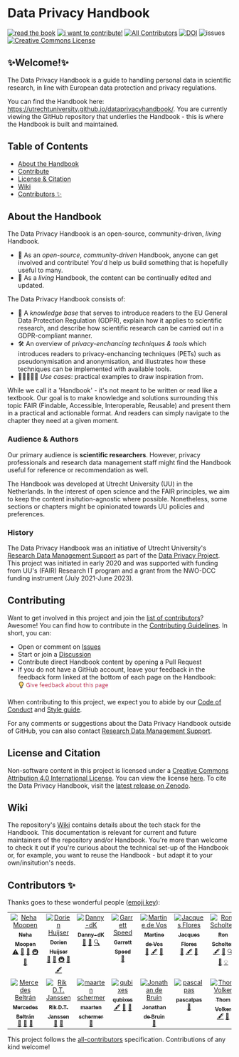 # Data Privacy Handbook

[![read the book](https://img.shields.io/badge/read-the%20book-yellow)](https://utrechtuniversity.github.io/dataprivacyhandbook/)
[![i want to contribute!](https://img.shields.io/badge/i%20want%20to-contribute!-brightgreen)](https://github.com/UtrechtUniversity/dataprivacyhandbook/blob/main/CONTRIBUTING.md)
[![All Contributors](https://img.shields.io/badge/all_contributors-orange.svg?style=flat-square)](https://github.com/UtrechtUniversity/dataprivacyhandbook/blob/main/contributors.md)
[![DOI](https://zenodo.org/badge/329296206.svg)](https://zenodo.org/badge/latestdoi/329296206)
![issues](https://img.shields.io/github/issues/utrechtuniversity/dataprivacyhandbook?color=red)  
<a rel="license" href="http://creativecommons.org/licenses/by/4.0/"><img alt="Creative Commons License" style="border-width:0" src="https://i.creativecommons.org/l/by/4.0/80x15.png" /></a>


## ✨Welcome!✨

The Data Privacy Handbook is a guide to handling personal data in scientific research, in line with European data protection and privacy regulations. 

You can find the Handbook here: https://utrechtuniversity.github.io/dataprivacyhandbook/. You are currently viewing the GitHub repository that underlies the Handbook - this is where the Handbook is built and maintained. 

## Table of Contents
- [About the Handbook](#about-the-handbook)
- [Contribute](#contributing)
- [License & Citation](#license-and-citation)
- [Wiki](#wiki)
- [Contributors ✨](#contributors-)

## About the Handbook

The Data Privacy Handbook is an open-source, community-driven, _living_ Handbook.  

- 🤝 As an _open-source_, _community-driven_ Handbook, anyone can get involved and contribute! You'd help us build something that is hopefully useful to many.  
- 🌱 As a _living_ Handbook, the content can be continually edited and updated. 

The Data Privacy Handbook consists of: 

- 🧠 A _knowledge base_ that serves to introduce readers to the EU General Data Protection Regulation (GDPR), explain how it applies to scientific research, and describe how scientific research can be carried out in a GDPR-compliant manner.
- 🛠️ An overview of _privacy-enchancing techniques & tools_ which introduces readers to privacy-enchancing techniques (PETs) such as pseudonymisation and anonymisation, and illustrates how these techniques can be implemented with available tools.
- 👨🏽‍🤝‍👨🏻 _Use cases_: practical examples to draw inspiration from. 

While we call it a 'Handbook' - it's not meant to be written or read like a textbook. Our goal is to make knowledge and solutions surrounding this topic FAIR (Findable, Accessible, Interoperable, Reusable) and present them in a practical and actionable format. And readers can simply navigate to the chapter they need at a given moment.   

### Audience & Authors

Our primary audience is **scientific researchers**. However, privacy professionals and research data management staff might find the Handbook useful for reference or recommendation as well.

The Handbook was developed at Utrecht University (UU) in the Netherlands. In the interest of open science and the FAIR principles, we aim to keep the content insitution-agnostic where possible. Nonetheless, some sections or chapters might be opinionated towards UU policies and preferences.

### History

The Data Privacy Handbook was an initiative of Utrecht University's [Research Data Management Support](https://uu.nl/rdm) as part of the [Data Privacy Project](https://utrechtuniversity.github.io/dataprivacyproject). This project was initiated in early 2020 and was supported with funding from UU's (FAIR) Research IT program and a grant from the NWO-DCC funding instrument (July 2021-June 2023).

## Contributing

Want to get involved in this project and join the [list of contributors](https://github.com/UtrechtUniversity/dataprivacyhandbook/blob/main/contributors.md)? Awesome! You can find how to contribute in the [Contributing Guidelines](https://github.com/UtrechtUniversity/dataprivacyhandbook/blob/main/CONTRIBUTING.md).
In short, you can:
- Open or comment on [Issues](https://github.com/UtrechtUniversity/dataprivacyhandbook/issues)
- Start or join a [Discussion](https://github.com/UtrechtUniversity/dataprivacyhandbook/discussions)
- Contribute direct Handbook content by opening a Pull Request
- If you do not have a GitHub account, leave your feedback in the feedback form linked at the bottom of each page on the Handbook: ![Feedback button "Give feedback about this page"](img/non-gh-feedback.PNG)

When contributing to this project, we expect you to abide by our [Code of Conduct](https://github.com/UtrechtUniversity/dataprivacyhandbook/blob/main/CODE_OF_CONDUCT.md) and [Style guide](https://github.com/UtrechtUniversity/dataprivacyhandbook/blob/main/styleguide.md).

For any comments or suggestions about the Data Privacy Handbook outside of GitHub, you can also contact [Research Data Management Support](https://www.uu.nl/en/research/research-data-management/contact-us).

## License and Citation

Non-software content in this project is licensed under a [Creative Commons Attribution 4.0 International License](https://creativecommons.org/licenses/by/4.0/). You can view the license [here](https://github.com/UtrechtUniversity/dataprivacyhandbook/blob/main/LICENSE.md). To cite the Data Privacy Handbook, visit the [latest release on Zenodo](https://doi.org/10.5281/zenodo.8005847).

## Wiki

The repository's [Wiki](https://github.com/UtrechtUniversity/dataprivacyhandbook/wiki) contains details about the tech stack for the Handbook. This documentation is relevant for current and future maintainers of the repository and/or Handbook. You're more than welcome to check it out if you're curious about the technical set-up of the Handbook or, for example, you want to reuse the Handbook - but adapt it to your own/insitution's needs. 

## Contributors ✨

Thanks goes to these wonderful people ([emoji key](https://allcontributors.org/docs/en/emoji-key)):

<!-- ALL-CONTRIBUTORS-LIST:START - Do not remove or modify this section -->
<!-- prettier-ignore-start -->
<!-- markdownlint-disable -->
<table>
  <tbody>
    <tr>
      <td align="center" valign="top" width="14.28%"><a href="https://github.com/nehamoopen"><img src="https://avatars.githubusercontent.com/u/37183829?v=4?s=100" width="100px;" alt="Neha Moopen"/><br /><sub><b>Neha Moopen</b></sub></a><br /><a href="https://github.com/UtrechtUniversity/dataprivacyhandbook/commits?author=nehamoopen" title="Tests">⚠️</a> <a href="#projectManagement-nehamoopen" title="Project Management">📆</a> <a href="https://github.com/UtrechtUniversity/dataprivacyhandbook/commits?author=nehamoopen" title="Documentation">📖</a> <a href="#infra-nehamoopen" title="Infrastructure (Hosting, Build-Tools, etc)">🚇</a> <a href="#maintenance-nehamoopen" title="Maintenance">🚧</a></td>
      <td align="center" valign="top" width="14.28%"><a href="http://www.dorienhuijser.com"><img src="https://avatars.githubusercontent.com/u/58177697?v=4?s=100" width="100px;" alt="Dorien Huijser"/><br /><sub><b>Dorien Huijser</b></sub></a><br /><a href="#projectManagement-DorienHuijser" title="Project Management">📆</a> <a href="https://github.com/UtrechtUniversity/dataprivacyhandbook/commits?author=DorienHuijser" title="Documentation">📖</a> <a href="#infra-DorienHuijser" title="Infrastructure (Hosting, Build-Tools, etc)">🚇</a> <a href="#maintenance-DorienHuijser" title="Maintenance">🚧</a> <a href="#content-DorienHuijser" title="Content">🖋</a></td>
      <td align="center" valign="top" width="14.28%"><a href="https://github.com/Danny-dK"><img src="https://avatars.githubusercontent.com/u/45395070?v=4?s=100" width="100px;" alt="Danny-dK"/><br /><sub><b>Danny-dK</b></sub></a><br /><a href="https://github.com/UtrechtUniversity/dataprivacyhandbook/pulls?q=is%3Apr+reviewed-by%3ADanny-dK" title="Reviewed Pull Requests">👀</a> <a href="#ideas-Danny-dK" title="Ideas, Planning, & Feedback">🤔</a> <a href="#fundingFinding-Danny-dK" title="Funding Finding">🔍</a></td>
      <td align="center" valign="top" width="14.28%"><a href="http://garrettspeed.com"><img src="https://avatars.githubusercontent.com/u/6378547?v=4?s=100" width="100px;" alt="Garrett Speed"/><br /><sub><b>Garrett Speed</b></sub></a><br /><a href="https://github.com/UtrechtUniversity/dataprivacyhandbook/pulls?q=is%3Apr+reviewed-by%3Agspeed0689" title="Reviewed Pull Requests">👀</a></td>
      <td align="center" valign="top" width="14.28%"><a href="https://www.uu.nl/staff/MGdeVos"><img src="https://avatars.githubusercontent.com/u/1482239?v=4?s=100" width="100px;" alt="Martine de Vos"/><br /><sub><b>Martine de Vos</b></sub></a><br /><a href="https://github.com/UtrechtUniversity/dataprivacyhandbook/pulls?q=is%3Apr+reviewed-by%3AMartineDeVos" title="Reviewed Pull Requests">👀</a> <a href="#content-MartineDeVos" title="Content">🖋</a> <a href="#ideas-MartineDeVos" title="Ideas, Planning, & Feedback">🤔</a></td>
      <td align="center" valign="top" width="14.28%"><a href="https://github.com/Mish-JPFD"><img src="https://avatars.githubusercontent.com/u/22911522?v=4?s=100" width="100px;" alt="Jacques Flores"/><br /><sub><b>Jacques Flores</b></sub></a><br /><a href="#ideas-Mish-JPFD" title="Ideas, Planning, & Feedback">🤔</a> <a href="#content-Mish-JPFD" title="Content">🖋</a> <a href="https://github.com/UtrechtUniversity/dataprivacyhandbook/pulls?q=is%3Apr+reviewed-by%3AMish-JPFD" title="Reviewed Pull Requests">👀</a></td>
      <td align="center" valign="top" width="14.28%"><a href="https://github.com/RonScholten"><img src="https://avatars.githubusercontent.com/u/54577946?v=4?s=100" width="100px;" alt="Ron Scholten"/><br /><sub><b>Ron Scholten</b></sub></a><br /><a href="#content-RonScholten" title="Content">🖋</a> <a href="https://github.com/UtrechtUniversity/dataprivacyhandbook/pulls?q=is%3Apr+reviewed-by%3ARonScholten" title="Reviewed Pull Requests">👀</a> <a href="#fundingFinding-RonScholten" title="Funding Finding">🔍</a> <a href="#ideas-RonScholten" title="Ideas, Planning, & Feedback">🤔</a> <a href="#example-RonScholten" title="Examples">💡</a></td>
    </tr>
    <tr>
      <td align="center" valign="top" width="14.28%"><a href="https://github.com/MIBeltran"><img src="https://avatars.githubusercontent.com/u/107920053?v=4?s=100" width="100px;" alt="Mercedes Beltrán"/><br /><sub><b>Mercedes Beltrán</b></sub></a><br /><a href="https://github.com/UtrechtUniversity/dataprivacyhandbook/pulls?q=is%3Apr+reviewed-by%3AMIBeltran" title="Reviewed Pull Requests">👀</a> <a href="#ideas-MIBeltran" title="Ideas, Planning, & Feedback">🤔</a> <a href="#promotion-MIBeltran" title="Promotion">📣</a></td>
      <td align="center" valign="top" width="14.28%"><a href="http://www.uu.nl"><img src="https://avatars.githubusercontent.com/u/121875841?v=4?s=100" width="100px;" alt="Rik D.T. Janssen"/><br /><sub><b>Rik D.T. Janssen</b></sub></a><br /><a href="https://github.com/UtrechtUniversity/dataprivacyhandbook/pulls?q=is%3Apr+reviewed-by%3ARikDTJanssen" title="Reviewed Pull Requests">👀</a> <a href="#ideas-RikDTJanssen" title="Ideas, Planning, & Feedback">🤔</a></td>
      <td align="center" valign="top" width="14.28%"><a href="https://github.com/maartenschermer"><img src="https://avatars.githubusercontent.com/u/6727628?v=4?s=100" width="100px;" alt="maarten schermer"/><br /><sub><b>maarten schermer</b></sub></a><br /><a href="https://github.com/UtrechtUniversity/dataprivacyhandbook/pulls?q=is%3Apr+reviewed-by%3Amaartenschermer" title="Reviewed Pull Requests">👀</a></td>
      <td align="center" valign="top" width="14.28%"><a href="https://github.com/qubixes"><img src="https://avatars.githubusercontent.com/u/44498096?v=4?s=100" width="100px;" alt="qubixes"/><br /><sub><b>qubixes</b></sub></a><br /><a href="#content-qubixes" title="Content">🖋</a> <a href="#ideas-qubixes" title="Ideas, Planning, & Feedback">🤔</a> <a href="https://github.com/UtrechtUniversity/dataprivacyhandbook/pulls?q=is%3Apr+reviewed-by%3Aqubixes" title="Reviewed Pull Requests">👀</a></td>
      <td align="center" valign="top" width="14.28%"><a href="https://github.com/J535D165"><img src="https://avatars.githubusercontent.com/u/12981139?v=4?s=100" width="100px;" alt="Jonathan de Bruin"/><br /><sub><b>Jonathan de Bruin</b></sub></a><br /><a href="https://github.com/UtrechtUniversity/dataprivacyhandbook/pulls?q=is%3Apr+reviewed-by%3AJ535D165" title="Reviewed Pull Requests">👀</a></td>
      <td align="center" valign="top" width="14.28%"><a href="https://github.com/pascalpas"><img src="https://avatars.githubusercontent.com/u/8132276?v=4?s=100" width="100px;" alt="pascalpas"/><br /><sub><b>pascalpas</b></sub></a><br /><a href="https://github.com/UtrechtUniversity/dataprivacyhandbook/pulls?q=is%3Apr+reviewed-by%3Apascalpas" title="Reviewed Pull Requests">👀</a></td>
      <td align="center" valign="top" width="14.28%"><a href="https://thomvolker.github.io"><img src="https://avatars.githubusercontent.com/u/59019602?v=4?s=100" width="100px;" alt="Thom Volker"/><br /><sub><b>Thom Volker</b></sub></a><br /><a href="#content-thomvolker" title="Content">🖋</a> <a href="https://github.com/UtrechtUniversity/dataprivacyhandbook/pulls?q=is%3Apr+reviewed-by%3Athomvolker" title="Reviewed Pull Requests">👀</a></td>
    </tr>
  </tbody>
</table>

<!-- markdownlint-restore -->
<!-- prettier-ignore-end -->

<!-- ALL-CONTRIBUTORS-LIST:END -->

This project follows the [all-contributors](https://github.com/all-contributors/all-contributors) specification. Contributions of any kind welcome!
